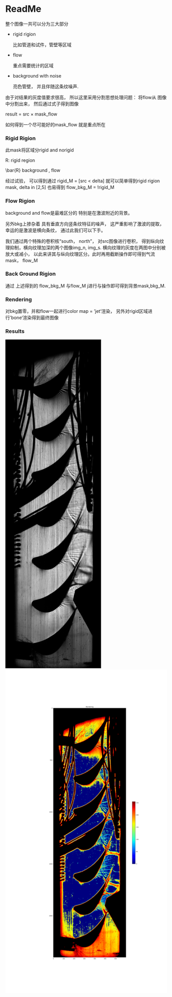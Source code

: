 # ReadMe


整个图像一共可以分为三大部分
- rigid rigion
    
    比如管道和试件，管壁等区域
- flow

    重点需要统计的区域
    
- background with noise

   亮色管壁， 并且伴随这条纹噪声.

由于对结果的灰度值要求很高， 所以这里采用分割思想处理问题： 将flow从
图像中分割出来， 然后通过式子得到图像

result = src × mask_flow

如何得到一个尽可能好的mask_flow 就是重点所在

### Rigid Rigion

此mask将区域分rigid and norigid
 
R: rigid region
 
\bar{R} background , flow

经过试验， 可以得到通过 rigid_M = [src < delta] 就可以简单得到rigid rigion mask, delta in [2,5]
 也易得到 flow_bkg_M = !rigid_M
### Flow Rigion

background and flow是最难区分的 特别是在激波附近的背景。 

另外bkg上掺杂着 具有垂直方向竖条纹特征的噪声， 这严重影响了激波的提取， 幸运的是激波是横向条纹， 通过此我们可以下手。

我们通过两个特殊的卷积核“south， north”， 对src图像进行卷积， 得到纵向纹理抑制，横向纹理加深的两个图像img_n, img_s.
横向纹理的灰度在两图中分别被放大或减小， 以此来讲其与纵向纹理区分。此时再用截断操作即可得到气流mask， flow_M

### Back Ground Rigion
通过 上述得到的 flow_bkg_M 与flow_M j进行与操作即可得到背景mask,bkg_M.

### Rendering

对bkg置零，并和flow一起进行color map = ’jet‘渲染， 另外对rigid区域进行’bone‘渲染得到最终图像

### Results

![src](./src.png)
![dst](./dst.png)

    